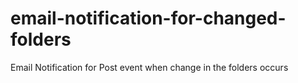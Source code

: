 # email-notification-for-changed-folders
Email Notification for Post event when change in the folders occurs
